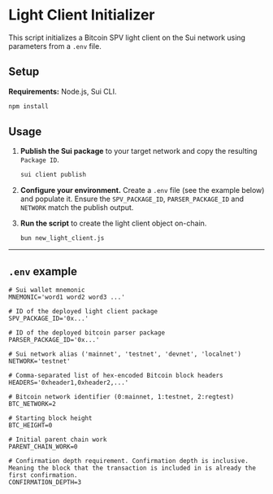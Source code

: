 # Light Client Initializer

This script initializes a Bitcoin SPV light client on the Sui network using parameters from a `.env` file.

## Setup

**Requirements:** Node.js, Sui CLI.

```bash
npm install
```

## Usage

1.  **Publish the Sui package** to your target network and copy the resulting `Package ID`.

    ```bash
    sui client publish
    ```

2.  **Configure your environment.** Create a `.env` file (see the example below) and populate it. Ensure the `SPV_PACKAGE_ID`, `PARSER_PACKAGE_ID` and `NETWORK` match the publish output.

3.  **Run the script** to create the light client object on-chain.

    ```bash
    bun new_light_client.js
    ```

---

## `.env` example

```dotenv
# Sui wallet mnemonic
MNEMONIC='word1 word2 word3 ...'

# ID of the deployed light client package
SPV_PACKAGE_ID='0x...'

# ID of the deployed bitcoin parser package
PARSER_PACKAGE_ID='0x...'

# Sui network alias ('mainnet', 'testnet', 'devnet', 'localnet')
NETWORK='testnet'

# Comma-separated list of hex-encoded Bitcoin block headers
HEADERS='0xheader1,0xheader2,...'

# Bitcoin network identifier (0:mainnet, 1:testnet, 2:regtest)
BTC_NETWORK=2

# Starting block height
BTC_HEIGHT=0

# Initial parent chain work
PARENT_CHAIN_WORK=0

# Confirmation depth requirement. Confirmation depth is inclusive. Meaning the block that the transaction is included in is already the first confirmation.
CONFIRMATION_DEPTH=3
```
